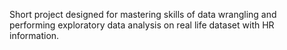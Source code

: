 Short project designed for mastering skills of data wrangling and performing exploratory data analysis on real life dataset with HR information.
